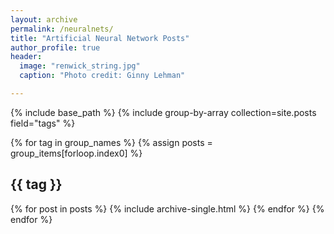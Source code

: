 ```yaml
---
layout: archive
permalink: /neuralnets/
title: "Artificial Neural Network Posts"
author_profile: true
header:
  image: "renwick_string.jpg"
  caption: "Photo credit: Ginny Lehman"

---
```


{% include base_path %}
{% include group-by-array collection=site.posts field="tags" %}

{% for tag in group_names %}
  {% assign posts = group_items[forloop.index0] %}
  <h2 id="{{ tag | slugify }}" class="archive__subtitle">{{ tag }}</h2>
  {% for post in posts %}
    {% include archive-single.html %}
  {% endfor %}
{% endfor %}